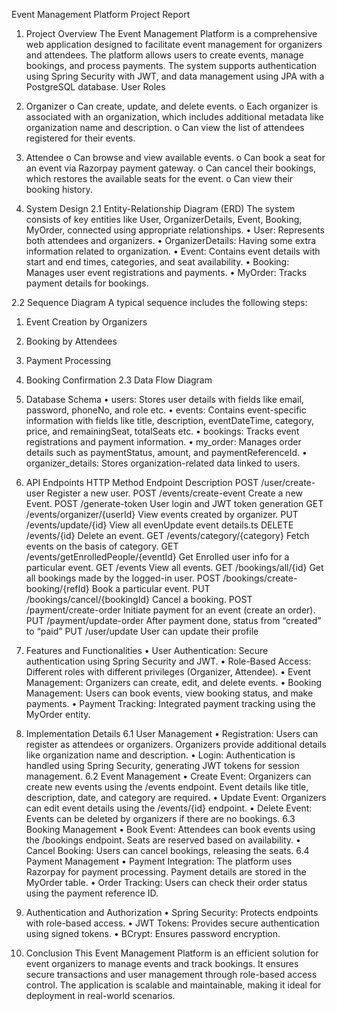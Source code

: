 Event Management Platform Project Report
1. Project Overview
The Event Management Platform is a comprehensive web application designed to facilitate
event management for organizers and attendees. The platform allows users to create events,
manage bookings, and process payments. The system supports authentication using Spring
Security with JWT, and data management using JPA with a PostgreSQL database.
User Roles

1. Organizer
o Can create, update, and delete events.
o Each organizer is associated with an organization, which includes additional
metadata like organization name and description.
o Can view the list of attendees registered for their events.

2. Attendee
o Can browse and view available events.
o Can book a seat for an event via Razorpay payment gateway.
o Can cancel their bookings, which restores the available seats for the event.
o Can view their booking history.

2. System Design
2.1 Entity-Relationship Diagram (ERD)
The system consists of key entities like User, OrganizerDetails, Event, Booking, MyOrder, connected
using appropriate relationships.
• User: Represents both attendees and organizers.
• OrganizerDetails: Having some extra information related to organization.
• Event: Contains event details with start and end times, categories, and seat
availability.
• Booking: Manages user event registrations and payments.
• MyOrder: Tracks payment details for bookings.

2.2 Sequence Diagram
A typical sequence includes the following steps:
1. Event Creation by Organizers
2. Booking by Attendees
3. Payment Processing
4. Booking Confirmation
2.3 Data Flow Diagram

3. Database Schema
• users: Stores user details with fields like email, password, phoneNo, and role etc.
• events: Contains event-specific information with fields like title, description,
eventDateTime, category, price, and remainingSeat, totalSeats etc.
• bookings: Tracks event registrations and payment information.
• my_order: Manages order details such as paymentStatus, amount, and
paymentReferenceId.
• organizer_details: Stores organization-related data linked to users.

4. API Endpoints
HTTP
Method Endpoint Description
POST /user/create-user Register a new user.
POST /events/create-event Create a new Event.
POST /generate-token User login and JWT token generation
GET /events/organizer/{userId} View events created by organizer.
PUT /events/update/{id} View all evenUpdate event details.ts
DELETE /events/{id} Delete an event.
GET /events/category/{category} Fetch events on the basis of category.
GET /events/getEnrolledPeople/{eventId} Get Enrolled user info for a particular event.
GET /events View all events.
GET /bookings/all/{id} Get all bookings made by the logged-in user.
POST /bookings/create-booking/{refId} Book a particular event.
PUT /bookings/cancel/{bookingId} Cancel a booking.
POST /payment/create-order Initiate payment for an event (create an order).
PUT /payment/update-order After payment done, status from “created” to “paid”
PUT /user/update User can update their profile

5. Features and Functionalities
• User Authentication: Secure authentication using Spring Security and JWT.
• Role-Based Access: Different roles with different privileges (Organizer,
Attendee).
• Event Management: Organizers can create, edit, and delete events.
• Booking Management: Users can book events, view booking status, and make
payments.
• Payment Tracking: Integrated payment tracking using the MyOrder entity.

6. Implementation Details
6.1 User Management
• Registration: Users can register as attendees or organizers. Organizers provide
additional details like organization name and description.
• Login: Authentication is handled using Spring Security, generating JWT tokens for session
management.
6.2 Event Management
• Create Event: Organizers can create new events using the /events endpoint. Event details
like title, description, date, and category are required.
• Update Event: Organizers can edit event details using the /events/{id} endpoint.
• Delete Event: Events can be deleted by organizers if there are no bookings.
6.3 Booking Management
• Book Event: Attendees can book events using the /bookings endpoint. Seats are
reserved based on availability.
• Cancel Booking: Users can cancel bookings, releasing the seats.
6.4 Payment Management
• Payment Integration: The platform uses Razorpay for payment processing.
Payment details are stored in the MyOrder table.
• Order Tracking: Users can check their order status using the payment reference ID.

7. Authentication and Authorization
• Spring Security: Protects endpoints with role-based access.
• JWT Tokens: Provides secure authentication using signed tokens.
• BCrypt: Ensures password encryption.

8. Conclusion
This Event Management Platform is an efficient solution for event organizers to manage events
and track bookings. It ensures secure transactions and user management through role-based
access control. The application is scalable and maintainable, making it ideal for deployment in
real-world scenarios.
